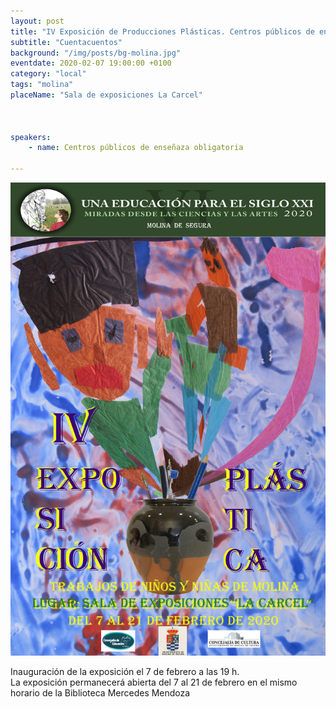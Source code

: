 ```yaml
---
layout: post
title: "IV Exposición de Producciones Plásticas. Centros públicos de enseñanza obligatoria"
subtitle: "Cuentacuentos"
background: "/img/posts/bg-molina.jpg"
eventdate: 2020-02-07 19:00:00 +0100
category: "local"
tags: "molina"
placeName: "Sala de exposiciones La Carcel"



speakers:
    - name: Centros públicos de enseñaza obligatoria
    
---
```

![cartel](/img/posts/expocarcel.jpg)  

Inauguración de la exposición el 7 de febrero a las 19 h.  
La exposición permanecerá abierta del 7 al 21 de febrero en el mismo horario de la Biblioteca Mercedes Mendoza 

